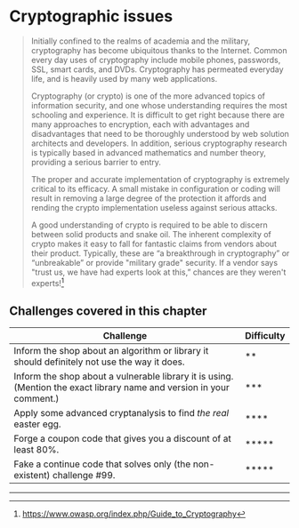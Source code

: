 # Cryptographic issues

> Initially confined to the realms of academia and the military, cryptography has become ubiquitous thanks to the Internet. Common every day uses of cryptography include mobile phones, passwords, SSL, smart cards, and DVDs. Cryptography has permeated everyday life, and is heavily used by many web applications.
>
> Cryptography (or crypto) is one of the more advanced topics of information security, and one whose understanding requires the most schooling and experience. It is difficult to get right because there are many approaches to encryption, each with advantages and disadvantages that need to be thoroughly understood by web solution architects and developers. In addition, serious cryptography research is typically based in advanced mathematics and number theory, providing a serious barrier to entry.
>
> The proper and accurate implementation of cryptography is extremely critical to its efficacy. A small mistake in configuration or coding will result in removing a large degree of the protection it affords and rending the crypto implementation useless against serious attacks.
>
> A good understanding of crypto is required to be able to discern between solid products and snake oil. The inherent complexity of crypto makes it easy to fall for fantastic claims from vendors about their product. Typically, these are “a breakthrough in cryptography” or “unbreakable” or provide "military grade" security. If a vendor says "trust us, we have had experts look at this,” chances are they weren't experts![^1]

## Challenges covered in this chapter

| Challenge | Difficulty |
| --------- | ---------- |
| Inform the shop about an algorithm or library it should definitely not use the way it does. | \*\* |
| Inform the shop about a vulnerable library it is using. (Mention the exact library name and version in your comment.) | \*\*\* |
| Apply some advanced cryptanalysis to find _the real_ easter egg. | \*\*\*\* |
| Forge a coupon code that gives you a discount of at least 80%. | \*\*\*\*\* |
| Fake a continue code that solves only (the non-existent) challenge #99. | \*\*\*\*\* |

----

[^1]: https://www.owasp.org/index.php/Guide_to_Cryptography
